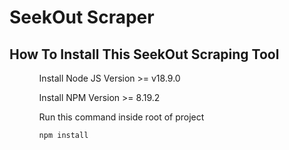 # SeekOut Scraper

<h2>How To Install This SeekOut Scraping Tool</h2>
<ul>
	<ol>Install Node JS Version >= v18.9.0</ol>
	<ol>Install NPM Version >= 8.19.2 </ol>
	<ol>
		Run this command inside root of project<br>
		<pre><code>npm install</code></pre>
	</ol>
</ul>
